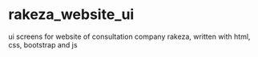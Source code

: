 # rakeza_website_ui
ui screens for website of consultation company rakeza, written with html, css, bootstrap and js
